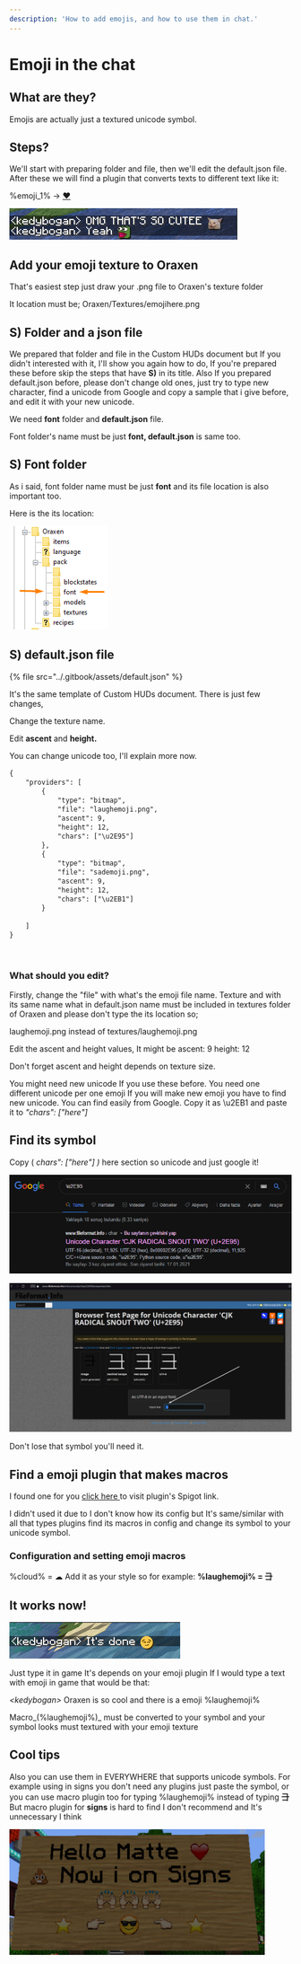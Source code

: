 ```yaml
---
description: 'How to add emojis, and how to use them in chat.'
---
```


# Emoji in the chat

## What are they?

Emojis are actually just a textured unicode symbol. 

## Steps?

We'll start with preparing folder and file, then we'll edit the default.json file. After these we will find a plugin that converts texts to different text like it: 

%emoji\_1% -&gt; [❤️](https://www.google.com/url?sa=t&rct=j&q=&esrc=s&source=web&cd=&ved=2ahUKEwjV-6uy2cnuAhVRyxoKHZvnArUQFjAMegQICBAC&url=https%3A%2F%2Femojipedia.org%2Fred-heart%2F&usg=AOvVaw2iTHkylfMQmgNvpAEHugje)

![](../.gitbook/assets/screenshot_444.png)

## Add your emoji texture to Oraxen

That's easiest step just draw your .png file to Oraxen's texture folder 

It location must be;      Oraxen/Textures/emojihere.png

## S\) Folder and a json file

We prepared that folder and file in the Custom HUDs document but If you didn't interested with it, I'll show you again how to do, If you're prepared these before skip the steps that have **S\)** in its title. Also If you prepared default.json before, please don't change old ones, just try to type new character, find a unicode from Google and copy a sample that i give before, and edit it with your new unicode.  

We need **font** folder and **default.json** file.

Font folder's name must be just **font, default.json** is same too.

## S\) Font folder

As i said, font folder name must be just **font** and its file location is also important too.

Here is the its location:

![Create the folder in there, Oraxen/pack/&amp;lt;here&amp;gt;](../.gitbook/assets/screenshot_433.png)

## S\) default.json file

{% file src="../.gitbook/assets/default.json" %}

It's the same template of Custom HUDs document. There is just few changes,

Change the texture name.

Edit **ascent** and **height.**

You can change unicode too, I'll explain more now.

```text
{
    "providers": [
        {
            "type": "bitmap",
            "file": "laughemoji.png",
            "ascent": 9,
            "height": 12,
            "chars": ["\u2E95"]
        },
        {
            "type": "bitmap",
            "file": "sademoji.png",
            "ascent": 9,
            "height": 12,
            "chars": ["\u2EB1"]
        }

    ]
}



```

### What should you edit?

Firstly, change the "file" with what's the emoji file name. Texture and with its same name what in default.json name must be included in textures folder of Oraxen and please don't type the its location so;

laughemoji.png instead of textures/laughemoji.png

Edit the ascent and height values, It might be ascent: 9 height: 12

Don't forget ascent and height depends on texture size.

You might need new unicode If you use these before. You need one different unicode per one emoji If you will make new emoji you have to find new unicode. You can find easily from Google. Copy it as \u2EB1 and paste it to _"chars": \["here"\]_

## Find its symbol

Copy \( _chars": \["here"\] \)_ here section so unicode and just google it!

![Click first one](../.gitbook/assets/screenshot_435.png)

![And copy it!](../.gitbook/assets/resim_2021-02-01_121125.png)

Don't lose that symbol you'll need it.

## Find a emoji plugin that makes macros

I found one for you [click here ](https://www.spigotmc.org/resources/basicexpressions-turns-expressions-into-emoticons.58767/)to visit plugin's Spigot link.

I didn't used it due to I don't know how its config but It's same/similar with all that types plugins find its macros in config and change its symbol to your unicode symbol.

### Configuration and setting emoji macros

%cloud% = ☁               Add it as your style so for example:        **%laughemoji% = ⺕**

## It works now!

![](../.gitbook/assets/screenshot_443.png)

Just type it in game It's depends on your emoji plugin If I would type a text with emoji in game that would be that:

_&lt;kedybogan&gt;_ Oraxen is so cool and there is a emoji %laughemoji%

Macro_\(%laughemoji%\)_ must be converted to your symbol and your symbol looks must textured with your emoji texture

## Cool tips

Also you can use them in EVERYWHERE that supports unicode symbols. For example using in signs you don't need any plugins just paste the symbol, or you can use macro plugin too for typing %laughemoji% instead of typing **⺕** But macro plugin for **signs** is hard to find I don't recommend and It's unnecessary I think

![Sign](../.gitbook/assets/screenshot_442.png)

